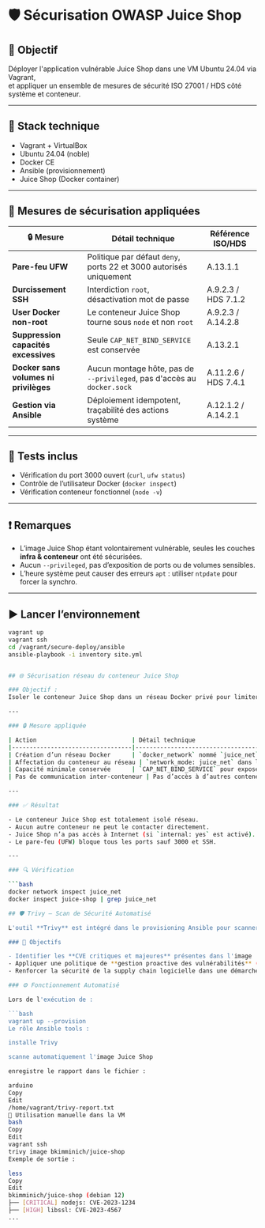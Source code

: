 # 🛡️ Sécurisation OWASP Juice Shop

## 🎯 Objectif

Déployer l'application vulnérable Juice Shop dans une VM Ubuntu 24.04 via Vagrant,  
et appliquer un ensemble de mesures de sécurité ISO 27001 / HDS côté système et conteneur.

---

## 🔧 Stack technique

- Vagrant + VirtualBox
- Ubuntu 24.04 (noble)
- Docker CE
- Ansible (provisionnement)
- Juice Shop (Docker container)

---

## 🔐 Mesures de sécurisation appliquées

| 🔒 Mesure                                    | Détail technique                                                                      | Référence ISO/HDS               |
|---------------------------------------------|----------------------------------------------------------------------------------------|----------------------------------|
| **Pare-feu UFW**                            | Politique par défaut `deny`, ports 22 et 3000 autorisés uniquement                     | A.13.1.1                         |
| **Durcissement SSH**                        | Interdiction `root`, désactivation mot de passe                                        | A.9.2.3 / HDS 7.1.2              |
| **User Docker non-root**                    | Le conteneur Juice Shop tourne sous `node` et non `root`                              | A.9.2.3 / A.14.2.8               |
| **Suppression capacités excessives**        | Seule `CAP_NET_BIND_SERVICE` est conservée                                            | A.13.2.1                         |
| **Docker sans volumes ni privilèges**       | Aucun montage hôte, pas de `--privileged`, pas d'accès au `docker.sock`               | A.11.2.6 / HDS 7.4.1             |
| **Gestion via Ansible**                     | Déploiement idempotent, traçabilité des actions système                               | A.12.1.2 / A.14.2.1              |

---

## 🧪 Tests inclus

- Vérification du port 3000 ouvert (`curl`, `ufw status`)
- Contrôle de l’utilisateur Docker (`docker inspect`)
- Vérification conteneur fonctionnel (`node -v`)

---

## ❗ Remarques

- L’image Juice Shop étant volontairement vulnérable, seules les couches **infra & conteneur** ont été sécurisées.
- Aucun `--privileged`, pas d’exposition de ports ou de volumes sensibles.
- L’heure système peut causer des erreurs `apt` : utiliser `ntpdate` pour forcer la synchro.

---

## ▶️ Lancer l’environnement

```bash
vagrant up
vagrant ssh
cd /vagrant/secure-deploy/ansible
ansible-playbook -i inventory site.yml


## 🌐 Sécurisation réseau du conteneur Juice Shop

### Objectif :
Isoler le conteneur Juice Shop dans un réseau Docker privé pour limiter les mouvements latéraux, les scans internes et les exfiltrations de données.

---

### 🔒 Mesure appliquée

| Action                           | Détail technique                                               | Référence |
|----------------------------------|----------------------------------------------------------------|-----------|
| Création d’un réseau Docker      | `docker_network` nommé `juice_net`, de type `bridge`           | ISO A.13.1.1 |
| Affectation du conteneur au réseau | `network_mode: juice_net` dans la task Ansible `docker_container` | HDS 7.4.2  |
| Capacité minimale conservée      | `CAP_NET_BIND_SERVICE` pour exposer le port 3000 uniquement    | ISO A.13.2.1 |
| Pas de communication inter-conteneur | Pas d’accès à d’autres conteneurs ou services internes         | ISO A.13.1.3 |

---

### ✅ Résultat

- Le conteneur Juice Shop est totalement isolé réseau.
- Aucun autre conteneur ne peut le contacter directement.
- Juice Shop n’a pas accès à Internet (si `internal: yes` est activé).
- Le pare-feu (UFW) bloque tous les ports sauf 3000 et SSH.

---

### 🔍 Vérification

```bash
docker network inspect juice_net
docker inspect juice-shop | grep juice_net

## 🛡️ Trivy — Scan de Sécurité Automatisé

L'outil **Trivy** est intégré dans le provisioning Ansible pour scanner automatiquement l’image Docker utilisée (`bkimminich/juice-shop`) et détecter d’éventuelles vulnérabilités connues.

### 🎯 Objectifs

- Identifier les **CVE critiques et majeures** présentes dans l'image
- Appliquer une politique de **gestion proactive des vulnérabilités** (ISO 27001 – A.12.6.1)
- Renforcer la sécurité de la supply chain logicielle dans une démarche DevSecOps

### ⚙️ Fonctionnement Automatisé

Lors de l'exécution de :

```bash
vagrant up --provision
Le rôle Ansible tools :

installe Trivy

scanne automatiquement l'image Juice Shop

enregistre le rapport dans le fichier :

arduino
Copy
Edit
/home/vagrant/trivy-report.txt
🧪 Utilisation manuelle dans la VM
bash
Copy
Edit
vagrant ssh
trivy image bkimminich/juice-shop
Exemple de sortie :

less
Copy
Edit
bkimminich/juice-shop (debian 12)
├── [CRITICAL] nodejs: CVE-2023-1234
├── [HIGH] libssl: CVE-2023-4567
...

